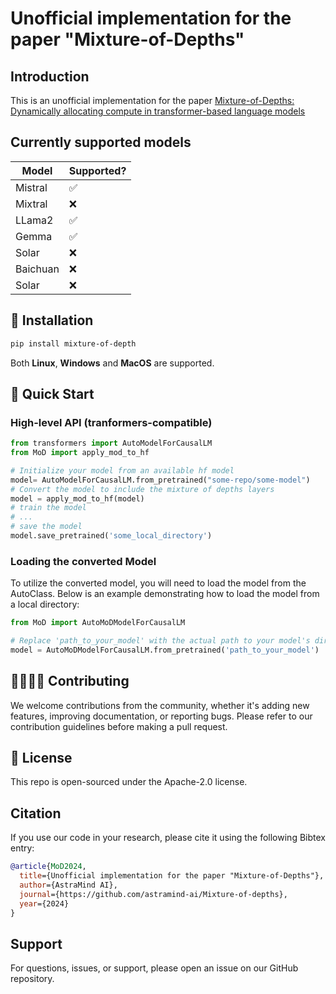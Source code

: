 # Unofficial implementation for the paper "Mixture-of-Depths"


## Introduction
This is an unofficial implementation for the paper [Mixture-of-Depths: Dynamically allocating compute in transformer-based language models](https://arxiv.org/abs/2404.02258)

## Currently supported models

| Model  | Supported? |
| ------------- | ------------- |
| Mistral  | ✅  |
| Mixtral  | ❌  |
| LLama2  | ✅  |
| Gemma  | ✅  |
| Solar  | ❌  |
| Baichuan  | ❌  |
| Solar  | ❌  |

## 💾 Installation
```bash
pip install mixture-of-depth
```
Both **Linux**, **Windows** and **MacOS** are supported.
## 🏁 Quick Start

### High-level API (tranformers-compatible)
```python
from transformers import AutoModelForCausalLM
from MoD import apply_mod_to_hf

# Initialize your model from an available hf model
model= AutoModelForCausalLM.from_pretrained("some-repo/some-model")
# Convert the model to include the mixture of depths layers
model = apply_mod_to_hf(model)
# train the model
# ...
# save the model
model.save_pretrained('some_local_directory')
```
### Loading the converted Model
To utilize the converted model, you will need to load the model from the AutoClass. Below is an example demonstrating how to load the model from a local directory:
```python
from MoD import AutoMoDModelForCausalLM

# Replace 'path_to_your_model' with the actual path to your model's directory
model = AutoMoDModelForCausalLM.from_pretrained('path_to_your_model')
```
## 🫱🏼‍🫲🏽 Contributing
We welcome contributions from the community, whether it's adding new features, improving documentation, or reporting bugs. Please refer to our contribution guidelines before making a pull request.

## 📜 License
This repo is open-sourced under the Apache-2.0 license.

## Citation
If you use our code in your research, please cite it using the following Bibtex entry:

```bibtex
@article{MoD2024,
  title={Unofficial implementation for the paper "Mixture-of-Depths"},
  author={AstraMind AI},
  journal={https://github.com/astramind-ai/Mixture-of-depths},
  year={2024}
}
```
## Support
For questions, issues, or support, please open an issue on our GitHub repository.
